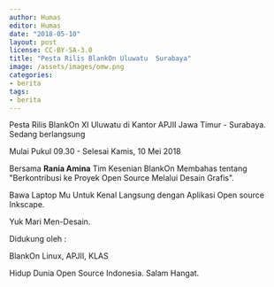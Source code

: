 ```yaml
---
author: Humas
editor: Humas
date: "2018-05-10"
layout: post
license: CC-BY-SA-3.0
title: "Pesta Rilis BlankOn Uluwatu  Surabaya"
image: /assets/images/omw.png
categories:
- berita
tags:
- berita
---
```


Pesta Rilis BlankOn XI Uluwatu di Kantor APJII Jawa Timur - Surabaya. Sedang
berlangsung  
  
  
Mulai Pukul 09.30 - Selesai Kamis, 10 Mei 2018  
  
  
Bersama **Rania Amina** Tim Kesenian BlankOn Membahas tentang "Berkontribusi
ke Proyek Open Source Melalui Desain Grafis".  
  
Bawa Laptop Mu Untuk Kenal Langsung dengan Aplikasi Open source Inkscape.  
  
Yuk Mari Men-Desain.  
  
Didukung oleh :

BlankOn Linux, APJII, KLAS  
  
Hidup Dunia Open Source Indonesia. Salam Hangat.


    
